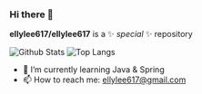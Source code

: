 ### Hi there 👋

**ellylee617/ellylee617** is a ✨ _special_ ✨ repository

![Github Stats](https://github-readme-stats.vercel.app/api?username=ellylee617&show_icons=true)
![Top Langs](https://github-readme-stats.vercel.app/api/top-langs/?username=ellylee617&layout=compact)

- 🌱 I’m currently learning Java & Spring
- 📫 How to reach me: ellylee617@gmail.com
